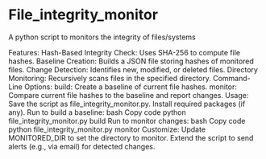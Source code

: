 # File_integrity_monitor
A python script to monitors the integrity of files/systems 

Features:
Hash-Based Integrity Check: Uses SHA-256 to compute file hashes.
Baseline Creation: Builds a JSON file storing hashes of monitored files.
Change Detection: Identifies new, modified, or deleted files.
Directory Monitoring: Recursively scans files in the specified directory.
Command-Line Options:
build: Create a baseline of current file hashes.
monitor: Compare current file hashes to the baseline and report changes.
Usage:
Save the script as file_integrity_monitor.py.
Install required packages (if any).
Run to build a baseline:
bash
Copy code
python file_integrity_monitor.py build
Run to monitor changes:
bash
Copy code
python file_integrity_monitor.py monitor
Customize:
Update MONITORED_DIR to set the directory to monitor.
Extend the script to send alerts (e.g., via email) for detected changes.
